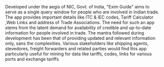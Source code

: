 <html>
<body>
Developed under the aegis of NIC, Govt. of India, "Exim Guide" aims to serve as a single query window for people who are involved in Indian trade. The app provides important details like ITC & IEC codes, Tariff Calculator ,Web Links and address of Trade Associations. The need for such an app stems from the latent demand for availability of credible and up-to-date information for people involved in trade. The mantra followed during development has been that of providing updated and relevant information only, sans the complexities. Various stakeholders like shipping agents, stevedores, freight forwarders and related parties would find this app particularly useful for mining for data like tariffs, codes, links for various ports and exchange tariffs

</body>
</html>
